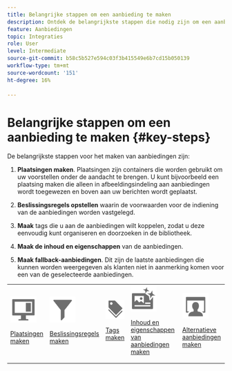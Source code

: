 ```yaml
---
title: Belangrijke stappen om een aanbieding te maken
description: Ontdek de belangrijkste stappen die nodig zijn om een aanbieding te maken.
feature: Aanbiedingen
topic: Integraties
role: User
level: Intermediate
source-git-commit: b58c5b527e594c03f3b415549e6b7cd15b050139
workflow-type: tm+mt
source-wordcount: '151'
ht-degree: 16%

---
```


# Belangrijke stappen om een aanbieding te maken {#key-steps}

De belangrijkste stappen voor het maken van aanbiedingen zijn:

1. **Plaatsingen maken**.
Plaatsingen zijn containers die worden gebruikt om uw voorstellen onder de aandacht te brengen. U kunt bijvoorbeeld een plaatsing maken die alleen in afbeeldingsindeling aan aanbiedingen wordt toegewezen en boven aan uw berichten wordt geplaatst.

1. **Beslissingsregels opstellen** waarin de voorwaarden voor de indiening van de aanbiedingen worden vastgelegd.

1. **Maak** tags die u aan de aanbiedingen wilt koppelen, zodat u deze eenvoudig kunt organiseren en doorzoeken in de bibliotheek.

1. **Maak de inhoud en eigenschappen** van de aanbiedingen.

1. **Maak fallback-aanbiedingen**. Dit zijn de laatste aanbiedingen die kunnen worden weergegeven als klanten niet in aanmerking komen voor een van de geselecteerde aanbiedingen.

<table>
<tr>
<td><img src="../../assets/do-not-localize/icon-placement.svg" width="60px"><p><a href="../offer-library/creating-placements.md">Plaatsingen maken</a></p></td>
<td><img src="../../assets/do-not-localize/icon-rules.svg" width="60px"><p><a href="../offer-library/creating-decision-rules.md">Beslissingsregels maken</a></p></td>
<td><img src="../../assets/do-not-localize/icon-tags.svg" width="60px"><p><a href="../offer-library/creating-tags.md">Tags maken</a></p></td>
<td><img src="../../assets/do-not-localize/icon-offer.svg" width="60px"><p><a href="../offer-library/creating-personalized-offers.md">Inhoud en eigenschappen van aanbiedingen maken</a></p></td>
<td><img src="../../assets/do-not-localize/icon-fallback.svg" width="60px"><p><a href="../offer-library/creating-fallback-offers.md">Alternatieve aanbiedingen maken</a></p></td></tr>
</table>

